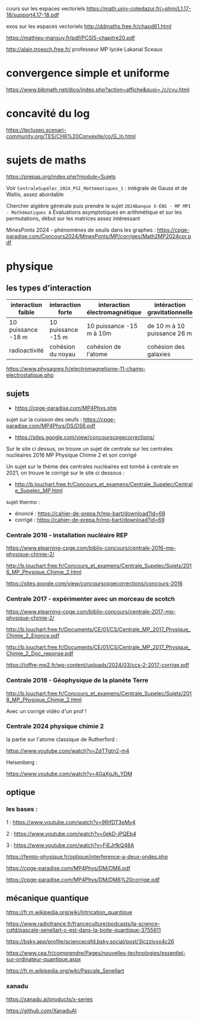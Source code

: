 cours sur les espaces vectoriels
https://math.univ-cotedazur.fr/~phm/L1.17-18/support4.17-18.pdf

exos sur les espaces vectoriels 
http://ddmaths.free.fr/chapd61.html

https://mathieu-mansuy.fr/pdf/PCSI5-chapitre20.pdf

http://alain.troesch.free.fr/
professeur MP lycée Lakanal Sceaux


# convergence simple et uniforme
https://www.bibmath.net/dico/index.php?action=affiche&quoi=./c/cvu.html

# concavité du log
https://lecluseo.scenari-community.org/TES/CH6%20Convexite/co/G_ln.html

# sujets de maths
https://prepas.org/index.php?module=Sujets

Voir `CentraleSupélec_2024_PSI_Mathématiques_1` : intégrale de Gauss et de Wallis, assez abordable

Chercher algèbre générale puis prendre le sujet `2024Banque X-ÉNS - MP MPI - Mathématiques A` Évaluations asymptotiques en arithmétique et sur les permutations, début sur les matrices assez intéressant

MinesPonts 2024 - phénomènes de seuils dans les graphes : https://cpge-paradise.com/Concours2024/MinesPonts/MP/corriges/Math2MP2024cor.pdf

# physique

## les types d'interaction

interaction faible | interaction forte | interaction électromagnétique | intéraction gravitationnelle
--|--|--|--
10 puissance -18 m  | 10 puissance -15 m |10 puissance -15 m à 10m | de 10 m à 10 puissance 26 m
radioactivité | cohésion du noyau | cohésion de l'atome | cohésion des galaxies

https://www.physagreg.fr/electromagnetisme-11-champ-electrostatique.php

## sujets

- https://cpge-paradise.com/MP4Phys.php

sujet sur la cuisson des oeufs : https://cpge-paradise.com/MP4Phys/DS/DS6.pdf

- https://sites.google.com/view/concourscpgecorrections/

Sur le site ci dessus, on trouve un sujet de centrale sur les centrales nucléaires 2016 MP Physique Chimie 2 et son corrigé

Un sujet sur le thème des centrales nucléaires est tombé à centrale en 2021, on trouve le corrigé sur le site ci dessous :

- http://b.louchart.free.fr/Concours_et_examens/Centrale_Supelec/Centrale_Supelec_MP.html

sujet thermo : 
- énoncé : https://cahier-de-prepa.fr/mp-bart/download?id=68
- corrigé : https://cahier-de-prepa.fr/mp-bart/download?id=69

### Centrale 2016 - installation nucléaire REP

https://www.elearning-cpge.com/biblio-concours/centrale-2016-mp-physique-chimie-2/

http://b.louchart.free.fr/Concours_et_examens/Centrale_Supelec/Sujets/2016_MP_Physique_Chimie_2.html

https://sites.google.com/view/concourscpgecorrections/concours-2016

### Centrale 2017 - expérimenter avec un morceau de scotch

https://www.elearning-cpge.com/biblio-concours/centrale-2017-mp-physique-chimie-2/

http://b.louchart.free.fr/Documents/CE/01/CS/Centrale_MP_2017_Physique_Chimie_2_Enonce.pdf

http://b.louchart.free.fr/Documents/CE/01/CS/Centrale_MP_2017_Physique_Chimie_2_Doc_reponse.pdf

https://joffre-mp2.fr/wp-content/uploads/2024/03/ccs-2-2017-corrige.pdf

### Centrale 2018 - Géophysique de la planète Terre

http://b.louchart.free.fr/Concours_et_examens/Centrale_Supelec/Sujets/2018_MP_Physique_Chimie_2.html

Avec un corrigé vidéo d'un prof !

### Centrale 2024 physique chimie 2

la partie sur l'atome classique de Rutherford :

https://www.youtube.com/watch?v=ZdTTgtn2-m4

Heisenberg : 

https://www.youtube.com/watch?v=4GaXgJh_YDM

## optique

### les bases :

1 : https://www.youtube.com/watch?v=9RifDT3eMy4

2 : https://www.youtube.com/watch?v=0ekD-jPQEb4

3 : https://www.youtube.com/watch?v=FiEJrfkQ48A

https://femto-physique.fr/optique/interference-a-deux-ondes.php

https://cpge-paradise.com/MP4Phys/DM/DM6.pdf

https://cpge-paradise.com/MP4Phys/DM/DM6%20corrige.pdf

## mécanique quantique

https://fr.m.wikipedia.org/wiki/Intrication_quantique

https://www.radiofrance.fr/franceculture/podcasts/la-science-cqfd/pascale-senellart-c-est-dans-la-boite-quantique-3755611

https://bsky.app/profile/sciencecqfd.bsky.social/post/3lczzjvxx4c26

https://www.cea.fr/comprendre/Pages/nouvelles-technologies/essentiel-sur-ordinateur-quantique.aspx

https://fr.m.wikipedia.org/wiki/Pascale_Senellart

### xanadu
https://xanadu.ai/products/x-series

https://github.com/XanaduAI

